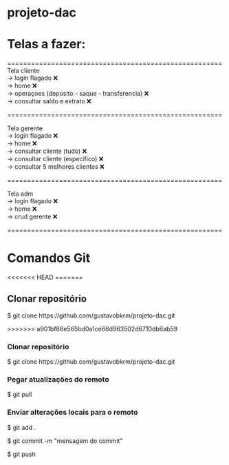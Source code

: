 # projeto-dac

<h1> Telas a fazer: </h1>

====================================================== <br>
Tela cliente <br>
-> login flagado ❌ <br>
-> home ❌ <br>
-> operaçoes (deposito - saque - transferencia) ❌ <br>
-> consultar saldo e extrato ❌ <br>

====================================================== <br>

Tela gerente <br>
-> login flagado ❌ <br>
-> home ❌ <br>
-> consultar cliente (tudo) ❌ <br>
-> consultar cliente (especifico) ❌ <br>
-> consultar 5 melhores clientes ❌ <br>

====================================================== <br>

Tela adm <br>
-> login flagado ❌ <br>
-> home ❌ <br>
-> crud gerente ❌ <br>

====================================================== 


<h1> Comandos Git </h1>
<<<<<<< HEAD
=======
<h2>Clonar repositório</h2>
<p>$ git clone https://github.com/gustavobkrm/projeto-dac.git </p>
>>>>>>> a901bf86e565bd0a1ce66d963502d6710db6ab59

<h3>Clonar repositório</h3>
<p>$ git clone https://github.com/gustavobkrm/projeto-dac.git </p>
<h3>Pegar atualizações do remoto</h3> 
<p>$ git pull </p>
<h3>Enviar alterações locais para o remoto </h3>
<p>$ git add . </p>
<p>$ git commit -m "mensagem do commit" </p>
<p>$ git push </p>
